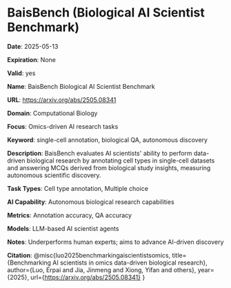 # BaisBench (Biological AI Scientist Benchmark)

**Date**: 2025-05-13

**Expiration**: None

**Valid**: yes

**Name**: BaisBench  Biological AI Scientist Benchmark 

**URL**: https://arxiv.org/abs/2505.08341

**Domain**: Computational Biology

**Focus**: Omics-driven AI research tasks

**Keyword**: single-cell annotation, biological QA, autonomous discovery

**Description**: BaisBench evaluates AI scientists' ability to perform data-driven biological research by annotating cell types in single-cell datasets and answering MCQs derived from  biological study insights, measuring autonomous scientific discovery. 

**Task Types**: Cell type annotation, Multiple choice

**AI Capability**: Autonomous biological research capabilities

**Metrics**: Annotation accuracy, QA accuracy

**Models**: LLM-based AI scientist agents

**Notes**: Underperforms human experts; aims to advance AI-driven discovery

**Citation**: @misc{luo2025benchmarkingaiscientistsomics, title={Benchmarking AI scientists in omics data-driven biological research}, author={Luo, Erpai and Jia, Jinmeng and Xiong, Yifan and others}, year={2025}, url={https://arxiv.org/abs/2505.08341} }

